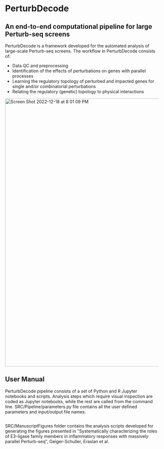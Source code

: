 # PerturbDecode
## An end-to-end computational pipeline for large Perturb-seq screens


PerturbDecode is a framework developed for the automated analysis of large-scale Perturb-seq screens. The workflow in PerturbDecode consists of: 


  * Data QC and preprocessing
  * Identification of the effects of perturbations on genes with parallel processes
  * Learning the regulatory topology of perturbed and impacted genes for single and/or combinatorial perturbations
  * Relating the regulatory (genetic) topology to physical interactions 



<img width="879" alt="Screen Shot 2022-12-18 at 8 01 09 PM" src="https://user-images.githubusercontent.com/45662603/208345270-31443000-600f-4f46-810f-9432e8ed70e0.png">


## User Manual

PerturbDecode pipeline consists of a set of Python and R Jupyter notebooks and scripts. Analysis steps which require visual inspection are coded as Jupyter notebooks, while the rest are called from the command line. SRC/Pipeline/parameters.py file contains all the user defined parameters and input/output file names.    




## 

SRC/ManuscriptFigures folder contains the analysis scripts developed for generating the figures presented in "Systematically characterizing the roles of E3-ligase family members in inflammatory responses with massively parallel Perturb-seq", Geiger-Schuller, Eraslan et al.
